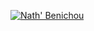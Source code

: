 [![Nath' Benichou](https://github-readme-stats.vercel.app/api?username=Golem97)](https://github.com/Golem97)
